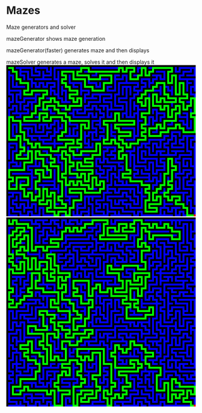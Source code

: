 # Mazes
Maze generators and solver


mazeGenerator shows maze generation

mazeGenerator(faster) generates maze and then displays

mazeSolver generates a maze, solves it and then displays it
![SolvedMaze1](https://github.com/MattR2718/Mazes/blob/main/mazeSolver/solvedMaze2000-3348.png)
![SolvedMaze2](https://github.com/MattR2718/Mazes/blob/main/mazeSolver/solvedMaze2500-16035.png)
